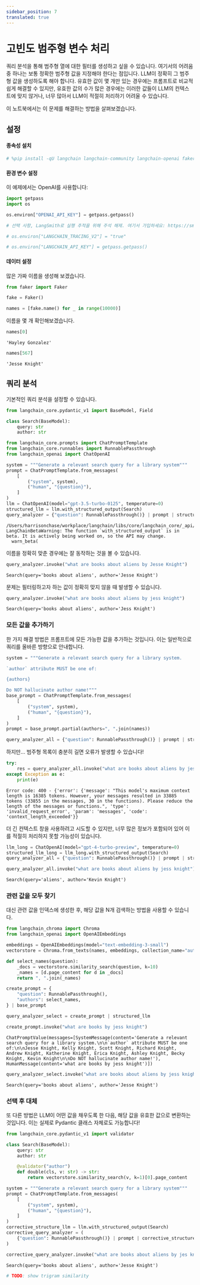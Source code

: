 ```yaml
---
sidebar_position: 7
translated: true
---
```


# 고빈도 범주형 변수 처리

쿼리 분석을 통해 범주형 열에 대한 필터를 생성하고 싶을 수 있습니다. 여기서의 어려움 중 하나는 보통 정확한 범주형 값을 지정해야 한다는 점입니다. LLM이 정확히 그 범주형 값을 생성하도록 해야 합니다. 유효한 값이 몇 개만 있는 경우에는 프롬프트로 비교적 쉽게 해결할 수 있지만, 유효한 값의 수가 많은 경우에는 이러한 값들이 LLM의 컨텍스트에 맞지 않거나, 너무 많아서 LLM이 적절히 처리하기 어려울 수 있습니다.

이 노트북에서는 이 문제를 해결하는 방법을 살펴보겠습니다.

## 설정

#### 종속성 설치

```python
# %pip install -qU langchain langchain-community langchain-openai faker langchain-chroma

```

#### 환경 변수 설정

이 예제에서는 OpenAI를 사용합니다:

```python
import getpass
import os

os.environ["OPENAI_API_KEY"] = getpass.getpass()

# 선택 사항, LangSmith로 실행 추적을 위해 주석 해제. 여기서 가입하세요: https://smith.langchain.com.

# os.environ["LANGCHAIN_TRACING_V2"] = "true"

# os.environ["LANGCHAIN_API_KEY"] = getpass.getpass()

```

#### 데이터 설정

많은 가짜 이름을 생성해 보겠습니다.

```python
from faker import Faker

fake = Faker()

names = [fake.name() for _ in range(10000)]
```

이름을 몇 개 확인해보겠습니다.

```python
names[0]
```

```output
'Hayley Gonzalez'
```

```python
names[567]
```

```output
'Jesse Knight'
```

## 쿼리 분석

기본적인 쿼리 분석을 설정할 수 있습니다.

```python
from langchain_core.pydantic_v1 import BaseModel, Field
```

```python
class Search(BaseModel):
    query: str
    author: str
```

```python
from langchain_core.prompts import ChatPromptTemplate
from langchain_core.runnables import RunnablePassthrough
from langchain_openai import ChatOpenAI

system = """Generate a relevant search query for a library system"""
prompt = ChatPromptTemplate.from_messages(
    [
        ("system", system),
        ("human", "{question}"),
    ]
)
llm = ChatOpenAI(model="gpt-3.5-turbo-0125", temperature=0)
structured_llm = llm.with_structured_output(Search)
query_analyzer = {"question": RunnablePassthrough()} | prompt | structured_llm
```

```output
/Users/harrisonchase/workplace/langchain/libs/core/langchain_core/_api/beta_decorator.py:86: LangChainBetaWarning: The function `with_structured_output` is in beta. It is actively being worked on, so the API may change.
  warn_beta(
```

이름을 정확히 맞춘 경우에는 잘 동작하는 것을 볼 수 있습니다.

```python
query_analyzer.invoke("what are books about aliens by Jesse Knight")
```

```output
Search(query='books about aliens', author='Jesse Knight')
```

문제는 필터링하고자 하는 값이 정확히 맞지 않을 때 발생할 수 있습니다.

```python
query_analyzer.invoke("what are books about aliens by jess knight")
```

```output
Search(query='books about aliens', author='Jess Knight')
```

### 모든 값을 추가하기

한 가지 해결 방법은 프롬프트에 모든 가능한 값을 추가하는 것입니다. 이는 일반적으로 쿼리를 올바른 방향으로 안내합니다.

```python
system = """Generate a relevant search query for a library system.

`author` attribute MUST be one of:

{authors}

Do NOT hallucinate author name!"""
base_prompt = ChatPromptTemplate.from_messages(
    [
        ("system", system),
        ("human", "{question}"),
    ]
)
prompt = base_prompt.partial(authors=", ".join(names))
```

```python
query_analyzer_all = {"question": RunnablePassthrough()} | prompt | structured_llm
```

하지만... 범주형 목록이 충분히 길면 오류가 발생할 수 있습니다!

```python
try:
    res = query_analyzer_all.invoke("what are books about aliens by jess knight")
except Exception as e:
    print(e)
```

```output
Error code: 400 - {'error': {'message': "This model's maximum context length is 16385 tokens. However, your messages resulted in 33885 tokens (33855 in the messages, 30 in the functions). Please reduce the length of the messages or functions.", 'type': 'invalid_request_error', 'param': 'messages', 'code': 'context_length_exceeded'}}
```

더 긴 컨텍스트 창을 사용하려고 시도할 수 있지만, 너무 많은 정보가 포함되어 있어 이를 적절히 처리하지 못할 가능성이 있습니다.

```python
llm_long = ChatOpenAI(model="gpt-4-turbo-preview", temperature=0)
structured_llm_long = llm_long.with_structured_output(Search)
query_analyzer_all = {"question": RunnablePassthrough()} | prompt | structured_llm_long
```

```python
query_analyzer_all.invoke("what are books about aliens by jess knight")
```

```output
Search(query='aliens', author='Kevin Knight')
```

### 관련 값을 모두 찾기

대신 관련 값을 인덱스에 생성한 후, 해당 값을 N개 검색하는 방법을 사용할 수 있습니다.

```python
from langchain_chroma import Chroma
from langchain_openai import OpenAIEmbeddings

embeddings = OpenAIEmbeddings(model="text-embedding-3-small")
vectorstore = Chroma.from_texts(names, embeddings, collection_name="author_names")
```

```python
def select_names(question):
    _docs = vectorstore.similarity_search(question, k=10)
    _names = [d.page_content for d in _docs]
    return ", ".join(_names)
```

```python
create_prompt = {
    "question": RunnablePassthrough(),
    "authors": select_names,
} | base_prompt
```

```python
query_analyzer_select = create_prompt | structured_llm
```

```python
create_prompt.invoke("what are books by jess knight")
```

```output
ChatPromptValue(messages=[SystemMessage(content='Generate a relevant search query for a library system.\n\n`author` attribute MUST be one of:\n\nJesse Knight, Kelly Knight, Scott Knight, Richard Knight, Andrew Knight, Katherine Knight, Erica Knight, Ashley Knight, Becky Knight, Kevin Knight\n\nDo NOT hallucinate author name!'), HumanMessage(content='what are books by jess knight')])
```

```python
query_analyzer_select.invoke("what are books about aliens by jess knight")
```

```output
Search(query='books about aliens', author='Jesse Knight')
```

### 선택 후 대체

또 다른 방법은 LLM이 어떤 값을 채우도록 한 다음, 해당 값을 유효한 값으로 변환하는 것입니다. 이는 실제로 Pydantic 클래스 자체로도 가능합니다!

```python
from langchain_core.pydantic_v1 import validator

class Search(BaseModel):
    query: str
    author: str

    @validator("author")
    def double(cls, v: str) -> str:
        return vectorstore.similarity_search(v, k=1)[0].page_content
```

```python
system = """Generate a relevant search query for a library system"""
prompt = ChatPromptTemplate.from_messages(
    [
        ("system", system),
        ("human", "{question}"),
    ]
)
corrective_structure_llm = llm.with_structured_output(Search)
corrective_query_analyzer = (
    {"question": RunnablePassthrough()} | prompt | corrective_structure_llm
)
```

```python
corrective_query_analyzer.invoke("what are books about aliens by jes knight")
```

```output
Search(query='books about aliens', author='Jesse Knight')
```

```python
# TODO: show trigram similarity

```
